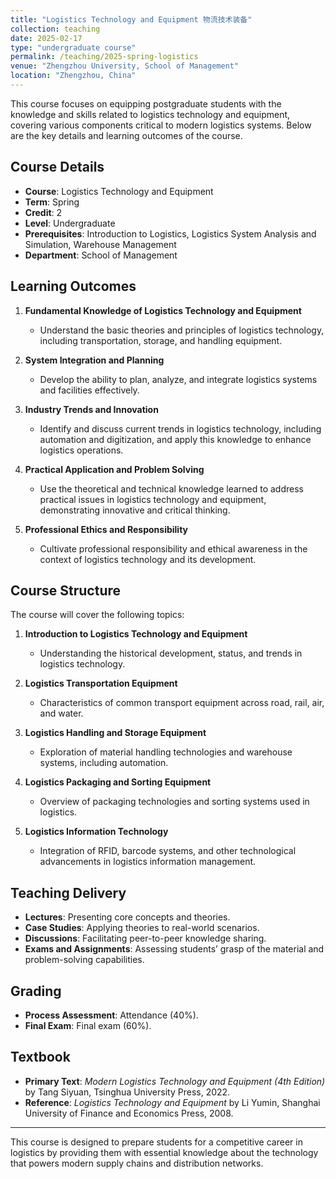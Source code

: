 ```yaml
---
title: "Logistics Technology and Equipment 物流技术装备"
collection: teaching
date: 2025-02-17
type: "undergraduate course"
permalink: /teaching/2025-spring-logistics
venue: "Zhengzhou University, School of Management"
location: "Zhengzhou, China"
---
```


This course focuses on equipping postgraduate students with the knowledge and skills related to logistics technology and equipment, covering various components critical to modern logistics systems. Below are the key details and learning outcomes of the course.

## Course Details  
- **Course**: Logistics Technology and Equipment  
- **Term**: Spring  
- **Credit**: 2  
- **Level**: Undergraduate  
- **Prerequisites**: Introduction to Logistics, Logistics System Analysis and Simulation, Warehouse Management  
- **Department**: School of Management  

## Learning Outcomes  
1. **Fundamental Knowledge of Logistics Technology and Equipment**  
   - Understand the basic theories and principles of logistics technology, including transportation, storage, and handling equipment.
   
2. **System Integration and Planning**  
   - Develop the ability to plan, analyze, and integrate logistics systems and facilities effectively.

3. **Industry Trends and Innovation**  
   - Identify and discuss current trends in logistics technology, including automation and digitization, and apply this knowledge to enhance logistics operations.

4. **Practical Application and Problem Solving**  
   - Use the theoretical and technical knowledge learned to address practical issues in logistics technology and equipment, demonstrating innovative and critical thinking.

5. **Professional Ethics and Responsibility**  
   - Cultivate professional responsibility and ethical awareness in the context of logistics technology and its development.

## Course Structure  
The course will cover the following topics:
1. **Introduction to Logistics Technology and Equipment**  
   - Understanding the historical development, status, and trends in logistics technology.

2. **Logistics Transportation Equipment**  
   - Characteristics of common transport equipment across road, rail, air, and water.

3. **Logistics Handling and Storage Equipment**  
   - Exploration of material handling technologies and warehouse systems, including automation.

4. **Logistics Packaging and Sorting Equipment**  
   - Overview of packaging technologies and sorting systems used in logistics.

5. **Logistics Information Technology**  
   - Integration of RFID, barcode systems, and other technological advancements in logistics information management.

## Teaching Delivery  
- **Lectures**: Presenting core concepts and theories.
- **Case Studies**: Applying theories to real-world scenarios.
- **Discussions**: Facilitating peer-to-peer knowledge sharing.
- **Exams and Assignments**: Assessing students’ grasp of the material and problem-solving capabilities.

## Grading  
- **Process Assessment**: Attendance (40%).
- **Final Exam**: Final exam (60%).

## Textbook  
- **Primary Text**: *Modern Logistics Technology and Equipment (4th Edition)* by Tang Siyuan, Tsinghua University Press, 2022.  
- **Reference**: *Logistics Technology and Equipment* by Li Yumin, Shanghai University of Finance and Economics Press, 2008.

---
This course is designed to prepare students for a competitive career in logistics by providing them with essential knowledge about the technology that powers modern supply chains and distribution networks.
